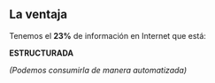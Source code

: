 ## La ventaja

Tenemos el **23%** de información en Internet que está:

**ESTRUCTURADA**

_(Podemos consumirla de manera automatizada)_


